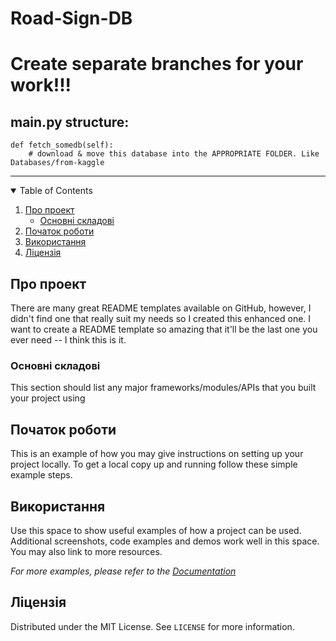 # Road-Sign-DB

# Create separate branches for your work!!!

## main.py structure:
```
def fetch_somedb(self):
    # download & move this database into the APPROPRIATE FOLDER. Like Databases/from-kaggle
```

<hr/>

<!-- TABLE OF CONTENTS -->
<details open="open">
  <summary>Table of Contents</summary>
  <ol>
    <li>
      <a href="#про-проект">Про проект</a>
      <ul>
        <li><a href="#основні-складові">Основні складові</a></li>
      </ul>
    </li>
    <li><a href="#getting-started">Початок роботи</a></li>
    <li><a href="#usage">Використання</a></li>
    <li><a href="#license">Ліцензія</a></li>
  </ol>
</details>



<!-- ABOUT THE PROJECT -->
## Про проект

There are many great README templates available on GitHub, however, I didn't find one that really suit my needs so I created this enhanced one. I want to create a README template so amazing that it'll be the last one you ever need -- I think this is it.


### Основні складові

This section should list any major frameworks/modules/APIs that you built your project using




<!-- GETTING STARTED -->
## Початок роботи

This is an example of how you may give instructions on setting up your project locally.
To get a local copy up and running follow these simple example steps.

<!-- USAGE EXAMPLES -->
## Використання

Use this space to show useful examples of how a project can be used. Additional screenshots, code examples and demos work well in this space. You may also link to more resources.

_For more examples, please refer to the [Documentation](https://example.com)_

<!-- LICENSE -->
## Ліцензія

Distributed under the MIT License. See `LICENSE` for more information.
